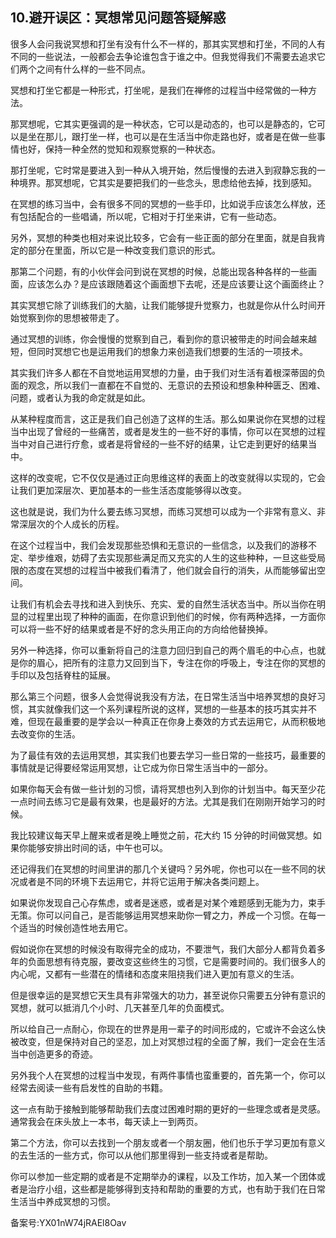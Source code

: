 ## 10.避开误区：冥想常见问题答疑解惑
很多人会问我说冥想和打坐有没有什么不一样的，那其实冥想和打坐，不同的人有不同的一些说法，一般都会去争论谁包含于谁之中。但我觉得我们不需要去追求它们两个之间有什么样的一些不同点。


冥想和打坐它都是一种形式，打坐呢，是我们在禅修的过程当中经常做的一种方法。


那冥想呢，它其实更强调的是一种状态，它可以是动态的，也可以是静态的，它可以是坐在那儿，跟打坐一样，也可以是在生活当中你走路也好，或者是在做一些事情也好，保持一种全然的觉知和观察觉察的一种状态。


那打坐呢，它时常是要进入到一种从入境开始，然后慢慢的去进入到寂静忘我的一种境界。那冥想呢，它其实是要把我们的一些念头，思虑给他去掉，找到感知。


在冥想的练习当中，会有很多不同的冥想的一些手印，比如说手应该怎么样放，还有包括配合的一些唱诵，所以呢，它相对于打坐来讲，它有一些动态。


另外，冥想的种类也相对来说比较多，它会有一些正面的部分在里面，就是自我肯定的部分在里面，所以它是一种改变我们意识的形式。


那第二个问题，有的小伙伴会问到说在冥想的时候，总能出现各种各样的一些画面，应该怎么办？是应该跟随着这个画面想下去呢，还是应该要让这个画面终止？


其实冥想它除了训练我们的大脑，让我们能够提升觉察力，也就是你从什么时间开始觉察到你的思想被带走了。


通过冥想的训练，你会慢慢的觉察到自己，看到你的意识被带走的时间会越来越短，但同时冥想它也是运用我们的想象力来创造我们想要的生活的一项技术。


其实我们许多人都在不自觉地运用冥想的力量，由于我们对生活有着根深蒂固的负面的观念，所以我们一直都在不自觉的、无意识的去预设和想象种种匮乏、困难、问题，或者认为我的命定就是如此。


从某种程度而言，这正是我们自己创造了这样的生活。那么如果说你在冥想的过程当中出现了曾经的一些痛苦，或者是发生的一些不好的事情，你可以在冥想的过程当中对自己进行疗愈，或者是将曾经的一些不好的结果，让它走到更好的结果当中。


这样的改变呢，它不仅仅是通过正向思维这样的表面上的改变就得以实现的，它会让我们更加深层次、更加基本的一些生活态度能够得以改变。


这也就是说，我们为什么要去练习冥想，而练习冥想可以成为一个非常有意义、非常深层次的个人成长的历程。


在这个过程当中，我们会发现那些恐惧和无意识的一些信念，以及我们的游移不定、举步维艰，妨碍了去实现那些满足而又充实的人生的这些种种，一旦这些受局限的态度在冥想的过程当中被我们看清了，他们就会自行的消失，从而能够留出空间。


让我们有机会去寻找和进入到快乐、充实、爱的自然生活状态当中。所以当你在明显的过程里出现了种种的画面，在你意识到他们的时候，你有两种选择，一方面你可以将一些不好的结果或者是不好的念头用正向的方向给他替换掉。


另外一种选择，你可以重新将自己的注意力回归到自己的两个眉毛的中心点，也就是你的眉心，把所有的注意力又回到当下，专注在你的呼吸上，专注在你的冥想的手印以及包括脊柱的延展。


那么第三个问题，很多人会觉得说我没有方法，在日常生活当中培养冥想的良好习惯，其实就像我们这一个系列课程所说的这样，冥想的一些基本的技巧其实并不难，但现在最重要的是学会以一种真正在你身上奏效的方式去运用它，从而积极地去改变你的生活。


为了最佳有效的去运用冥想，其实我们也要去学习一些日常的一些技巧，最重要的事情就是记得要经常运用冥想，让它成为你日常生活当中的一部分。


如果你每天会有做一些计划的习惯，请将冥想也列入到你的计划当中。每天至少花一点时间去练习它是最有效果，也是最好的方法。尤其是我们在刚刚开始学习的时候。


我比较建议每天早上醒来或者是晚上睡觉之前，花大约 15 分钟的时间做冥想。如果你能够安排出时间的话，中午也可以。


还记得我们在冥想的时间里讲的那几个关键吗？另外呢，你也可以在一些不同的状况或者是不同的环境下去运用它，并将它运用于解决各类问题上。


如果说你发现自己心存焦虑，或者是迷惑，或者是对某个难题感到无能为力，束手无策。你可以问自己，是否能够运用冥想来助你一臂之力，养成一个习惯。在每一个适当的时候创造性地去用它。


假如说你在冥想的时候没有取得完全的成功，不要泄气，我们大部分人都背负着多年的负面思想有待克服，要改变这些终生的习惯，它是需要时间的。我们很多人的内心呢，又都有一些潜在的情绪和态度来阻挠我们进入更加有意义的生活。


但是很幸运的是冥想它天生具有非常强大的功力，甚至说你只需要五分钟有意识的冥想，就可以抵消几个小时、几天甚至几年的负面模式。


所以给自己一点耐心，你现在的世界是用一辈子的时间形成的，它或许不会这么快被改变，但是保持对自己的坚忍，加上对冥想过程的全面了解，我们一定会在生活当中创造更多的奇迹。


另外我个人在冥想的过程当中发现，有两件事情也蛮重要的，首先第一个，你可以经常去阅读一些有启发性的自助的书籍。


这一点有助于接触到能够帮助我们去度过困难时期的更好的一些理念或者是灵感。通常我会在床头放上一本书，每天读上一到两页。


第二个方法，你可以去找到一个朋友或者一个朋友圈，他们也乐于学习更加有意义的去生活的一些方式，你可以从他们那里得到一些支持或者是帮助。


你可以参加一些定期的或者是不定期举办的课程，以及工作坊，加入某一个团体或者是治疗小组，这些都是能够得到支持和帮助的重要的方式，也有助于我们在日常生活当中养成冥想的习惯。


备案号:YX01nW74jRAEl8Oav

